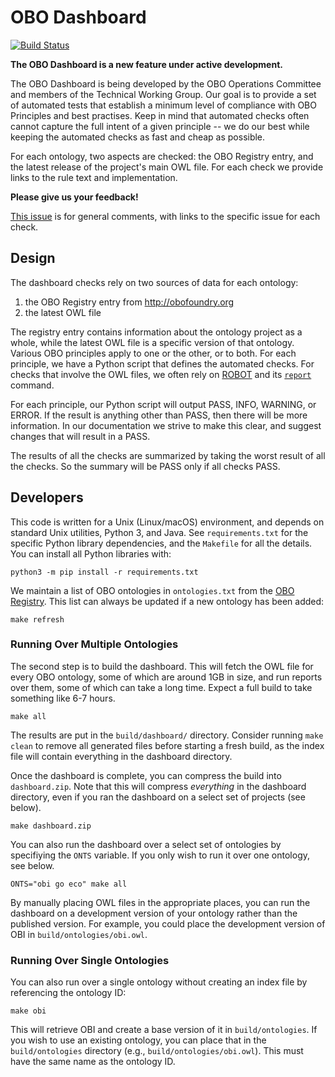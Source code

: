 # OBO Dashboard

[![Build Status](https://travis-ci.org/OBOFoundry/OBO-Dashboard.svg?branch=master)](https://travis-ci.org/OBOFoundry/OBO-Dashboard)

**The OBO Dashboard is a new feature under active development.**

The OBO Dashboard is being developed by the OBO Operations Committee and members of the Technical Working Group. Our goal is to provide a set of automated tests that establish a minimum level of compliance with OBO Principles and best practises. Keep in mind that automated checks often cannot capture the full intent of a given principle -- we do our best while keeping the automated checks as fast and cheap as possible.

For each ontology, two aspects are checked: the OBO Registry entry, and the latest release of the project's main OWL file. For each check we provide links to the rule text and implementation.

**Please give us your feedback!**

[This issue](https://github.com/OBOFoundry/OBOFoundry.github.io/issues/1076) is for general comments, with links to the specific issue for each check.


## Design

The dashboard checks rely on two sources of data for each ontology:

1. the OBO Registry entry from <http://obofoundry.org>
2. the latest OWL file

The registry entry contains information about the ontology project as a whole, while the latest OWL file is a specific version of that ontology. Various OBO principles apply to one or the other, or to both. For each principle, we have a Python script that defines the automated checks. For checks that involve the OWL files, we often rely on [ROBOT](http://robot.obolibrary.org) and its [`report`](http://robot.obolibrary.org/report) command.

For each principle, our Python script will output PASS, INFO, WARNING, or ERROR. If the result is anything other than PASS, then there will be more information. In our documentation we strive to make this clear, and suggest changes that will result in a PASS.

The results of all the checks are summarized by taking the worst result of all the checks. So the summary will be PASS only if all checks PASS.


## Developers

This code is written for a Unix (Linux/macOS) environment, and depends on standard Unix utilities, Python 3, and Java. See `requirements.txt` for the specific Python library dependencies, and the `Makefile` for all the details. You can install all Python libraries with:
```
python3 -m pip install -r requirements.txt
```

We maintain a list of OBO ontologies in `ontologies.txt` from the [OBO Registry](https://github.com/OBOFoundry/OBOFoundry.github.io). This list can always be updated if a new ontology has been added:

```
make refresh
```

### Running Over Multiple Ontologies 

The second step is to build the dashboard. This will fetch the OWL file for every OBO ontology, some of which are around 1GB in size, and run reports over them, some of which can take a long time. Expect a full build to take something like 6-7 hours.

```
make all
```

The results are put in the `build/dashboard/` directory. Consider running `make clean` to remove all generated files before starting a fresh build, as the index file will contain everything in the dashboard directory.

Once the dashboard is complete, you can compress the build into `dashboard.zip`. Note that this will compress *everything* in the dashboard directory, even if you ran the dashboard on a select set of projects (see below).
```
make dashboard.zip
```

You can also run the dashboard over a select set of ontologies by specifiying the `ONTS` variable. If you only wish to run it over one ontology, see below.
```
ONTS="obi go eco" make all
```

By manually placing OWL files in the appropriate places, you can run the dashboard on a development version of your ontology rather than the published version. For example, you could place the development version of OBI in `build/ontologies/obi.owl`.

### Running Over Single Ontologies

You can also run over a single ontology without creating an index file by referencing the ontology ID:
```
make obi
```

This will retrieve OBI and create a base version of it in `build/ontologies`. If you wish to use an existing ontology, you can place that in the `build/ontologies` directory (e.g., `build/ontologies/obi.owl`). This must have the same name as the ontology ID.
